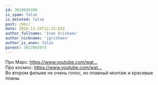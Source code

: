 ```yaml
---
id: 3018026390
is_spam: false
is_deleted: false
post: /bbc/
date: 2016-11-24T12:23:03Z
author_fullname: 'Ivan Grishaev'
author_nickname: 'igrishaev'
author_is_anon: false
parent: 3017893973
---
```


<p>Про Марс: <a href="https://www.youtube.com/watch?v=9D8d-Q0Zs-8" rel="nofollow noopener" title="https://www.youtube.com/watch?v=9D8d-Q0Zs-8">https://www.youtube.com/wat...</a><br>Про космос: <a href="https://www.youtube.com/watch?v=K2yt3eJ5PGk" rel="nofollow noopener" title="https://www.youtube.com/watch?v=K2yt3eJ5PGk">https://www.youtube.com/wat...</a><br>Во втором фильме не очень голос, но плавный монтаж и красивые планы.</p>
